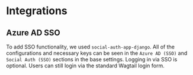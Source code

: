 # Integrations

## Azure AD SSO

To add SSO functionality, we used `social-auth-app-django`. All of the configurations and necessary keys can be seen in the `Azure AD (SSO)` and `Social Auth (SSO)` sections in the base settings. Logging in via SSO is optional. Users can still login via the standard Wagtail login form.
